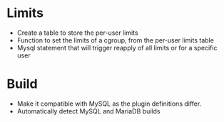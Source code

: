 # Limits
* Create a table to store the per-user limits
* Function to set the limits of a cgroup, from the per-user limits table
* Mysql statement that will trigger reapply of all limits or for a specific user

# Build
* Make it compatible with MySQL as the plugin definitions differ.
* Automatically detect MySQL and MariaDB builds
